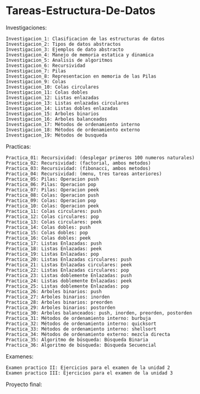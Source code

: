 # Tareas-Estructura-De-Datos

Investigaciones:

    Investigacion_1: Clasificacion de las estructuras de datos
    Investigacion_2: Tipos de datos abstractos
    Investigacion_3: Ejemplos de dato abstracto
    Investigacion_4: Manejo de memoria estatica y dinamica
    Investigacion_5: Analisis de algoritmos
    Investigacion_6: Recursividad
    Investigacion_7: Pilas
    Investigacion_8: Representacion en memoria de las Pilas
    Investigacion_9: Colas
    Investigacion_10: Colas circulares
    Investigacion_11: Colas dobles
    Investigacion_12: Listas enlazadas
    Investigacion_13: Listas enlazadas circulares
    Investigacion_14: Listas dobles enlazadas
    Investigacion_15: Arboles binarios
    Investigacion_16: Arboles balanceados
    Investigacion_17: Métodos de ordenamiento interno
    Investigacion_18: Métodos de ordenamiento externo
    Investigacion_19: Métodos de busqueda 
    
Practicas:

    Practica_01: Recursividad: (desplegar primeros 100 numeros naturales)
    Practica_02: Recursividad: (factorial, ambos metodos)
    Practica_03: Recursividad: (fibonacci, ambos metodos)
    Practica_04: Recursividad: (menu, tres tareas anteriores)
    Practica_05: Pilas: Operacion push
    Practica_06: Pilas: Operacion pop
    Practica_07: Pilas: Operacion peek
    Practica_08: Colas: Operacion push
    Practica_09: Colas: Operacion pop
    Practica_10: Colas: Operacion peek
    Practica_11: Colas circulares: push
    Practica_12: Colas circulares: pop
    Practica_13: Colas circulares: peek
    Practica_14: Colas dobles: push
    Practica_15: Colas dobles: pop
    Practica_16: Colas dobles: peek
    Practica_17: Listas Enlazadas: push
    Practica_18: Listas Enlazadas: peek
    Practica_19: Listas Enlazadas: pop
    Practica_20: Listas Enlazadas circulares: push                          
    Practica_21: Listas Enlazadas circulares: peek                          
    Practica_22: Listas Enlazadas circulares: pop                           
    Practica_23: Listas doblemente Enlazadas: push
    Practica_24: Listas doblemente Enlazadas: peek
    Practica_25: Listas doblemente Enlazadas: pop
    Practica_26: Arboles binarios: push                                     
    Practica_27: Arboles binarios: inorden                                  
    Practica_28: Arboles binarios: preorden                                 
    Practica_29: Arboles binarios: postorden                                
    Practica_30: Arboles balanceados: push, inorden, preorden, postorden    
    Practica_31: Métodos de ordenamiento interno: burbuja
    Practica_32: Métodos de ordenamiento interno: quicksort                 
    Practica_33: Métodos de ordenamiento interno: shellsort                 
    Practica_34: Métodos de ordenamiento externo: mezcla directa 
    Practica_35: Algoritmo de búsqueda: Búsqueda Binaria                    
    Practica_36: Algoritmo de búsqueda: Búsqueda Secuencial                 

Examenes:

    Examen practico II: Ejercicios para el examen de la unidad 2
    Examen practico III: Ejercicios para el examen de la unidad 3
    
Proyecto final:
    
    
